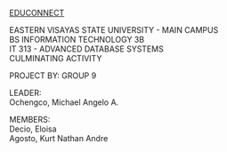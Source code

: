 [EDUCONNECT](https://mikeygelooooo.pythonanywhere.com/ "Link to EduConnect Website")  

EASTERN VISAYAS STATE UNIVERSITY - MAIN CAMPUS  
BS INFORMATION TECHNOLOGY 3B  
IT 313 - ADVANCED DATABASE SYSTEMS  
CULMINATING ACTIVITY
  
PROJECT BY: GROUP 9  
  
LEADER:  
Ochengco, Michael Angelo A.  
  
MEMBERS:  
Decio, Eloisa  
Agosto, Kurt Nathan Andre
